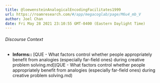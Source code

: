 ```yaml
---
title: @loewensteinAnalogicalEncodingFacilitates1999
url: https://roamresearch.com/#/app/megacoglab/page/M6u4_mb_V
author: Joel Chan
date: Fri May 28 2021 23:10:55 GMT-0400 (Eastern Daylight Time)
---
```




###### Discourse Context

- **Informs::** [QUE - What factors control whether people appropriately benefit from analogies (especially far-field ones) during creative problem solving.md](QUE - What factors control whether people appropriately benefit from analogies (especially far-field ones) during creative problem solving.md)

